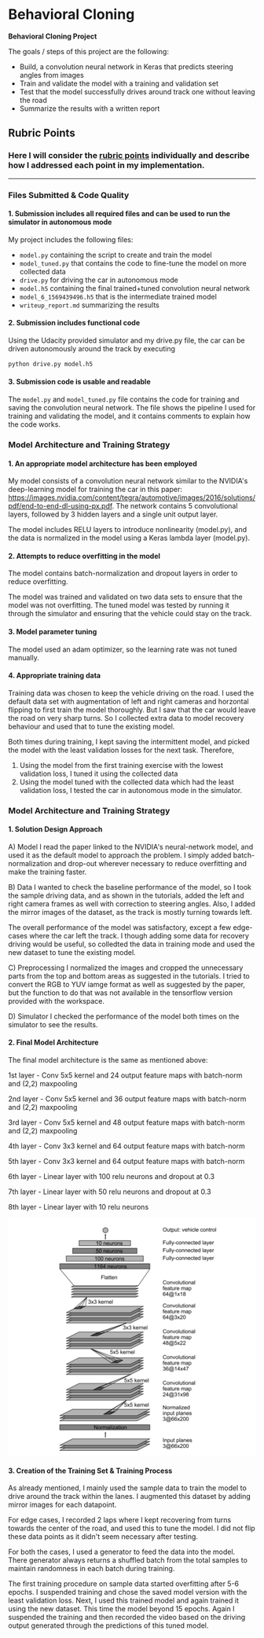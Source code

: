 # **Behavioral Cloning** 

**Behavioral Cloning Project**

The goals / steps of this project are the following:
* Build, a convolution neural network in Keras that predicts steering angles from images
* Train and validate the model with a training and validation set
* Test that the model successfully drives around track one without leaving the road
* Summarize the results with a written report


[//]: # (Image References)

[image1]: ./network_model.png "Model Visualization"

## Rubric Points
### Here I will consider the [rubric points](https://review.udacity.com/#!/rubrics/432/view) individually and describe how I addressed each point in my implementation.  

---
### Files Submitted & Code Quality

#### 1. Submission includes all required files and can be used to run the simulator in autonomous mode

My project includes the following files:
* `model.py` containing the script to create and train the model
* `model_tuned.py` that contains the code to fine-tune the model on more collected data
* `drive.py` for driving the car in autonomous mode
* `model.h5` containing the final trained+tuned convolution neural network
* `model_6_1569439496.h5` that is the intermediate trained model 
* `writeup_report.md` summarizing the results

#### 2. Submission includes functional code
Using the Udacity provided simulator and my drive.py file, the car can be driven autonomously around the track by executing 
```sh
python drive.py model.h5
```

#### 3. Submission code is usable and readable

The `model.py` and `model_tuned.py` file contains the code for training and saving the convolution neural network. The file shows the pipeline I used for training and validating the model, and it contains comments to explain how the code works.

### Model Architecture and Training Strategy

#### 1. An appropriate model architecture has been employed

My model consists of a convolution neural network similar to the NVIDIA's deep-learning model for training the car in this paper: https://images.nvidia.com/content/tegra/automotive/images/2016/solutions/pdf/end-to-end-dl-using-px.pdf.
The network contains 5 convolutional layers, followed by 3 hidden layers and a single unit output layer.

The model includes RELU layers to introduce nonlinearity (model.py), and the data is normalized in the model using a Keras lambda layer (model.py). 

#### 2. Attempts to reduce overfitting in the model

The model contains batch-normalization and dropout layers in order to reduce overfitting. 

The model was trained and validated on two data sets to ensure that the model was not overfitting. The tuned model was tested by running it through the simulator and ensuring that the vehicle could stay on the track.

#### 3. Model parameter tuning

The model used an adam optimizer, so the learning rate was not tuned manually.

#### 4. Appropriate training data

Training data was chosen to keep the vehicle driving on the road. I used the default data set with augmentation of left and right cameras and horzontal flipping to first train the model thoroughly. 
But I saw that the car would leave the road on very sharp turns. So I collected extra data to model recovery behaviour and used that to tune the existing model.

Both times during training, I kept saving the intermittent model, and picked the model with the least validation losses for the next task. Therefore,
1. Using the model from the first training exercise with the lowest validation loss, I tuned it using the collected data
2. Using the model tuned with the collected data which had the least validation loss, I tested the car in autonomous mode in the simulator.


### Model Architecture and Training Strategy

#### 1. Solution Design Approach

A) Model
I read the paper linked to the NVIDIA's neural-network model, and used it as the default model to approach the problem. I simply added batch-normalization and drop-out wherever necessary to reduce overfitting and make the training faster.

B) Data
I wanted to check the baseline performance of the model, so I took the sample driving data, and as shown in the tutorials, added the left and right camera frames as well with correction to steering angles.
Also, I added the mirror images of the dataset, as the track is mostly turning towards left.

The overall performance of the model was satisfactory, except a few edge-cases where the car left the track. I though adding some data for recovery driving would be useful, so colledted the data in training mode and used the new dataset to tune the existing model.

C) Preprocessing
I normalized the images and cropped the unnecessary parts from the top and bottom areas as suggested in the tutorials. I tried to convert the RGB to YUV iamge format as well as suggested by the paper, but the function to do that was not available in the tensorflow version provided with the workspace.

D) Simulator
I checked the performance of the model both times on the simulator to see the results.

#### 2. Final Model Architecture

The final model architecture is the same as mentioned above:

1st layer - Conv 5x5 kernel and 24 output feature maps with batch-norm and (2,2) maxpooling

2nd layer - Conv 5x5 kernel and 36 output feature maps with batch-norm and (2,2) maxpooling

3rd layer - Conv 5x5 kernel and 48 output feature maps with batch-norm and (2,2) maxpooling

4th layer - Conv 3x3 kernel and 64 output feature maps with batch-norm 

5th layer - Conv 3x3 kernel and 64 output feature maps with batch-norm

6th layer - Linear layer with 100 relu neurons and dropout at 0.3

7th layer - Linear layer with 50 relu neurons and dropout at 0.3

8th layer - Linear layer with 10 relu neurons

![alt text][image1]

#### 3. Creation of the Training Set & Training Process

As already mentioned, I mainly used the sample data to train the model to drive around the track within the lanes. I augmented this dataset by adding mirror images for each datapoint.

For edge cases, I recorded 2 laps where I kept recovering from turns towards the center of the road, and used this to tune the model. I did not flip these data points as it didn't seem necessary after testing.


For both the cases, I used a generator to feed the data into the model. There generator always returns a shuffled batch from the total samples to maintain randomness in each batch during training.

The first training procedure on sample data started overfitting after 5-6 epochs. I suspended training and chose the saved model version with the least validation loss.
Next, I used this trained model and again trained it using the new dataset. This time the model beyond 15 epochs. Again I suspended the training and then recorded the video based on the driving output generated through the predictions of this tuned model.